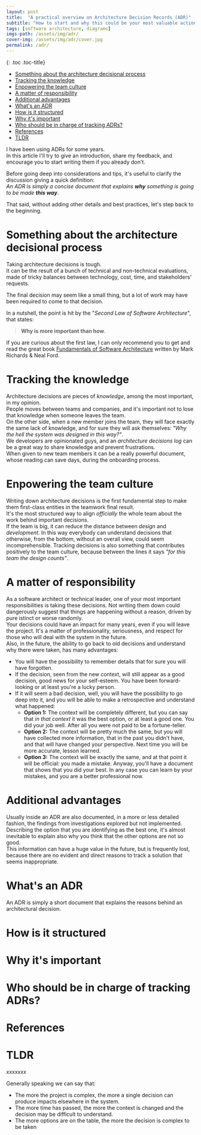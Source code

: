 ```yaml
---
layout: post
title:  "A practical overview on Architecture Decision Records (ADR)"
subtitle: "How to start and why this could be your most valuable action as a software architect"
tags: [software architecture, diagrams]
imgs-path: /assets/img/adr/
cover-img: /assets/img/adr/cover.jpg
permalink: /adr/
---
```


{: .toc .toc-title}
- [Something about the architecture decisional process](#something-about-the-architecture-decisional-process)
- [Tracking the knowledge](#tracking-the-knowledge)
- [Enpowering the team culture](#enpowering-the-team-culture)
- [A matter of responsibility](#a-matter-of-responsibility)
- [Additional advantages](#additional-advantages)
- [What's an ADR](#whats-an-adr)
- [How is it structured](#how-is-it-structured)
- [Why it's important](#why-its-important)
- [Who should be in charge of tracking ADRs?](#who-should-be-in-charge-of-tracking-adrs)
- [References](#references)
- [TLDR](#tldr)

I have been using ADRs for some years.  
In this article I'll try to give an introduction, share my feedback, and encourage you to start writing them if you already don't.

Before going deep into considerations and tips, it's useful to clarify the discussion giving a quick definition:  
*An ADR is simply a concise document that explains **why** something is going to be made **this way***.

That said, without adding other details and best practices, let's step back to the beginning.

# Something about the architecture decisional process

Taking architecture decisions is tough.  
It can be the result of a bunch of technical and non-technical evaluations, made of tricky balances between technology, cost, time, and stakeholders' requests.

The final decision may seem like a small thing, but a lot of work may have been required to come to that decision.  

In a nutshell, the point is hit by the "*Second Law of Software Architecture*", that states:
> **Why is more important than how**.

If you are curious about the first law, I can only recommend you to get and read the great book [Fundamentals of Software Architecture](http://fundamentalsofsoftwarearchitecture.com) written by Mark Richards & Neal Ford.

# Tracking the knowledge 

Architecture decisions are pieces of *knowledge*, among the most important, in my opinion.  
People moves between teams and companies, and it's important not to lose that knowledge when someone leaves the team.  
On the other side, when a new member joins the team, they will face exactly the same lack of knowledge, and for sure they will ask themselves: *"Why the hell the system was designed in this way?"*.  
We developers are opinionated guys, and an *architecture decisions log* can be a great way to share knowledge and prevent frustrations.  
When given to new team members it can be a really powerful document, whose reading can save days, during the onboarding process.

# Enpowering the team culture

Writing down architecture decisions is the first fundamental step to make them first-class entities in the teamwork final result.  
It's the most structured way to align *officially* the whole team about the work behind important decisions.  
If the team is big, it can reduce the distance between *design* and *development*. In this way everybody can understand decisions that otherwise, from the bottom, without an overall view, could seem incomprehensible.
Tracking decisions is also something that contributes positively to the team culture, because between the lines it says *"for this team the design counts"*.

# A matter of responsibility

As a software architect or technical leader, one of your most important responsibilities is taking these decisions. Not writing them down could dangerously suggest that things are happening without a reason, driven by pure istinct or worse randomly.  
Your decisions could have an impact for many years, even if you will leave the project. It's a matter of professionality, seriousness, and respect for those who will deal with the system in the future.  
Also, in the future, the ability to go back to old decisions and understand why there were taken, has many advantages:
- You will have the possibility to remember details that for sure you will have forgotten.
- If the decision, seen from the new context, will still appear as a good decision, good news for your self-esteem. You have been forward-looking or at least you're a lucky person.
- If it will seem a bad decision, well, you will have the possibility to go deep into it, and you will be able to make a retrospective and understand what happened:
  - **Option 1:** The context will be completely different, but you can say that *in that context* it was the best option, or at least a good one. You did your job well. After all you were not paid to be a fortune-teller.
  - **Option 2:** The context will be pretty much the same, but you will have collected more information, that in the past you didn't have, and that will have changed your perspective. Next time you will be more accurate, lesson learned.
  - **Option 3:** The context will be exactly the same, and at that point it will be official: you made a mistake. Anyway, you'll have a document that shows that you did your best. In any case you can learn by your mistakes, and you are a better professional now. 

# Additional advantages

Usually inside an ADR are also documented, in a more or less detailed fashion, the findings from investigations explored but not implemented. Describing the option that you are identifying as the best one, it's almost inevitable to explain also why you think that the other options are not so good.  
This information can have a huge value in the future, but is frequently lost, because there are no evident and direct reasons to track a solution that seems inappropriate.  

# What's an ADR

An ADR is simply a short document that explains the reasons behind an architectural decision.  


# How is it structured



# Why it's important



# Who should be in charge of tracking ADRs?


# References


# TLDR
xxxxxxx

Generally speaking we can say that:
- The more the project is complex, the more a single decision can produce impacts elsewhere in the system.  
- The more time has passed, the more the context is changed and the decision may be difficult to understand.  
- The more options are on the table, the more the decision is complex to be taken
